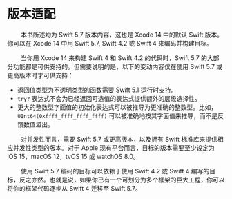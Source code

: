 # 版本适配

&#160; &#160; &#160; &#160; 本书所述均为 Swift 5.7 版本内容，这也是 Xcode 14 中的默认 Swift 版本。你可以在 Xcode 14 中用 Swift 5.7, Swift 4.2 或 Swift 4 来编码并构建目标。

&#160; &#160; &#160; &#160; 当你用 Xcode 14 来构建 Swift 4 和 Swift 4.2 的代码时，Swift 5.7 的大部分功能都是可供支持的。但需要说明的是，以下的变动内容仅在使用 Swift 5.7 或更高版本时才可供支持：

- 返回值类型为不透明类型的函数需要 Swift 5.1 运行时支持。
- `try?` 表达式不会为已经返回可选值的表达式提供额外的层级选择性。
- 更大的整数型字面值的初始化表达式可以被推导为更准确的整数型。比如， `UInt64(0xffff_ffff_ffff_ffff)` 可以被准确地按其字面值来推导，而不是反馈数值溢出。

&#160; &#160; &#160; &#160; 对并发性而言，需要 Swift 5.7 或更高版本，以及拥有 Swift 标准库来提供相应并发性类型的版本。对于 Apple 现有平台而言，目标的版本需要至少设定为 iOS 15，macOS 12，tvOS 15 或 watchOS 8.0。

&#160; &#160; &#160; &#160; 使用 Swift 5.7 编码的目标可以依赖于使用 Swift 4.2 或 Swift 4 编写的目标，反之亦然。也就是说，如果你已有一个可划分为多个框架的巨大工程，你可以将你的框架代码逐步从 Swift 4 迁移至 Swift 5.7。
